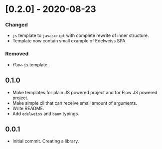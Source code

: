 # [0.2.0] - 2020-08-23

### Changed

- `js` template to `javascript` with complete rewrite of inner structure.
- Template now contain small example of Edelweiss SPA.

### Removed

- `flow-js` template.

## 0.1.0

- Make templates for plain JS powered project and for Flow JS powered project.
- Make simple cli that can receive small amount of arguments.
- Write README.
- Add `edelweiss` and `baum` typings.

## 0.0.1

- Initial commit. Creating a library.
